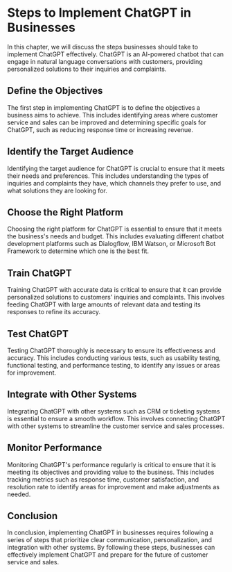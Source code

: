 Steps to Implement ChatGPT in Businesses
=======================================================================================

In this chapter, we will discuss the steps businesses should take to implement ChatGPT effectively. ChatGPT is an AI-powered chatbot that can engage in natural language conversations with customers, providing personalized solutions to their inquiries and complaints.

Define the Objectives
---------------------

The first step in implementing ChatGPT is to define the objectives a business aims to achieve. This includes identifying areas where customer service and sales can be improved and determining specific goals for ChatGPT, such as reducing response time or increasing revenue.

Identify the Target Audience
----------------------------

Identifying the target audience for ChatGPT is crucial to ensure that it meets their needs and preferences. This includes understanding the types of inquiries and complaints they have, which channels they prefer to use, and what solutions they are looking for.

Choose the Right Platform
-------------------------

Choosing the right platform for ChatGPT is essential to ensure that it meets the business's needs and budget. This includes evaluating different chatbot development platforms such as Dialogflow, IBM Watson, or Microsoft Bot Framework to determine which one is the best fit.

Train ChatGPT
-------------

Training ChatGPT with accurate data is critical to ensure that it can provide personalized solutions to customers' inquiries and complaints. This involves feeding ChatGPT with large amounts of relevant data and testing its responses to refine its accuracy.

Test ChatGPT
------------

Testing ChatGPT thoroughly is necessary to ensure its effectiveness and accuracy. This includes conducting various tests, such as usability testing, functional testing, and performance testing, to identify any issues or areas for improvement.

Integrate with Other Systems
----------------------------

Integrating ChatGPT with other systems such as CRM or ticketing systems is essential to ensure a smooth workflow. This involves connecting ChatGPT with other systems to streamline the customer service and sales processes.

Monitor Performance
-------------------

Monitoring ChatGPT's performance regularly is critical to ensure that it is meeting its objectives and providing value to the business. This includes tracking metrics such as response time, customer satisfaction, and resolution rate to identify areas for improvement and make adjustments as needed.

Conclusion
----------

In conclusion, implementing ChatGPT in businesses requires following a series of steps that prioritize clear communication, personalization, and integration with other systems. By following these steps, businesses can effectively implement ChatGPT and prepare for the future of customer service and sales.
